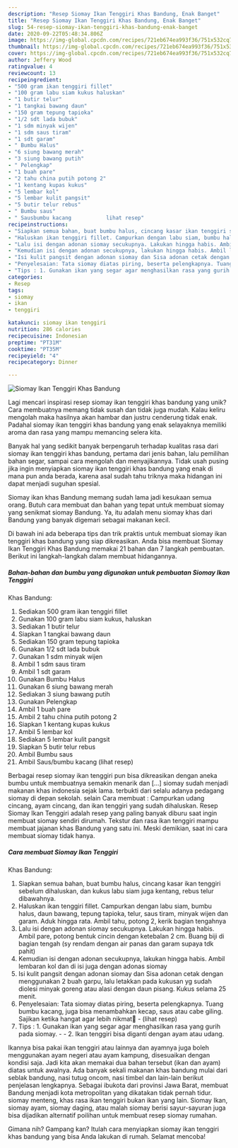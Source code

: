 ```yaml
---
description: "Resep Siomay Ikan Tenggiri Khas Bandung, Enak Banget"
title: "Resep Siomay Ikan Tenggiri Khas Bandung, Enak Banget"
slug: 54-resep-siomay-ikan-tenggiri-khas-bandung-enak-banget
date: 2020-09-22T05:48:34.806Z
image: https://img-global.cpcdn.com/recipes/721eb674ea993f36/751x532cq70/siomay-ikan-tenggiri-khas-bandung-foto-resep-utama.jpg
thumbnail: https://img-global.cpcdn.com/recipes/721eb674ea993f36/751x532cq70/siomay-ikan-tenggiri-khas-bandung-foto-resep-utama.jpg
cover: https://img-global.cpcdn.com/recipes/721eb674ea993f36/751x532cq70/siomay-ikan-tenggiri-khas-bandung-foto-resep-utama.jpg
author: Jeffery Wood
ratingvalue: 4
reviewcount: 13
recipeingredient:
- "500 gram ikan tenggiri fillet"
- "100 gram labu siam kukus haluskan"
- "1 butir telur"
- "1 tangkai bawang daun"
- "150 gram tepung tapioka"
- "1/2 sdt lada bubuk"
- "1 sdm minyak wijen"
- "1 sdm saus tiram"
- "1 sdt garam"
- " Bumbu Halus"
- "6 siung bawang merah"
- "3 siung bawang putih"
- " Pelengkap"
- "1 buah pare"
- "2 tahu china putih potong 2"
- "1 kentang kupas kukus"
- "5 lembar kol"
- "5 lembar kulit pangsit"
- "5 butir telur rebus"
- " Bumbu saus"
- " Sausbumbu kacang           lihat resep"
recipeinstructions:
- "Siapkan semua bahan, buat bumbu halus, cincang kasar ikan tenggiri sebelum dihaluskan, dan kukus labu siam juga kentang, rebus telur dibawahnya."
- "Haluskan ikan tenggiri fillet. Campurkan dengan labu siam, bumbu halus, daun bawang, tepung tapioka, telur, saus tiram, minyak wijen dan garam. Aduk hingga rata. Ambil tahu, potong 2, kerik bagian tengahnya"
- "Lalu isi dengan adonan siomay secukupnya. Lakukan hingga habis. Ambil pare, potong bentuk cincin dengan ketebalan 2 cm. Buang biji di bagian tengah (sy rendam dengan air panas dan garam supaya tdk pahit)"
- "Kemudian isi dengan adonan secukupnya, lakukan hingga habis. Ambil lembaran kol dan di isi juga dengan adonas siomay"
- "Isi kulit pangsit dengan adonan siomay dan Sisa adonan cetak dengan menggunakan 2 buah garpu, lalu letakkan pada kukusan yg sudah diolesi minyak goreng atau alasi dengan daun pisang. Kukus selama 25 menit."
- "Penyelesaian: Tata siomay diatas piring, beserta pelengkapnya. Tuang bumbu kacang, juga bisa menambahkan kecap, saus atau cabe giling. Sajikan ketika hangat agar lebih nikmat🙏             (lihat resep)"
- "Tips : 1. Gunakan ikan yang segar agar menghasilkan rasa yang gurih pada siomay.  2. Ikan tenggiri bisa diganti dengan ayam atau udang."
categories:
- Resep
tags:
- siomay
- ikan
- tenggiri

katakunci: siomay ikan tenggiri 
nutrition: 286 calories
recipecuisine: Indonesian
preptime: "PT31M"
cooktime: "PT35M"
recipeyield: "4"
recipecategory: Dinner

---
```



![Siomay Ikan Tenggiri
Khas Bandung](https://img-global.cpcdn.com/recipes/721eb674ea993f36/751x532cq70/siomay-ikan-tenggiri-khas-bandung-foto-resep-utama.jpg)

Lagi mencari inspirasi resep siomay ikan tenggiri
khas bandung yang unik? Cara membuatnya memang tidak susah dan tidak juga mudah. Kalau keliru mengolah maka hasilnya akan hambar dan justru cenderung tidak enak. Padahal siomay ikan tenggiri
khas bandung yang enak selayaknya memiliki aroma dan rasa yang mampu memancing selera kita.

Banyak hal yang sedikit banyak berpengaruh terhadap kualitas rasa dari siomay ikan tenggiri
khas bandung, pertama dari jenis bahan, lalu pemilihan bahan segar, sampai cara mengolah dan menyajikannya. Tidak usah pusing jika ingin menyiapkan siomay ikan tenggiri
khas bandung yang enak di mana pun anda berada, karena asal sudah tahu triknya maka hidangan ini dapat menjadi suguhan spesial.

Siomay ikan khas Bandung memang sudah lama jadi kesukaan semua orang. Butuh cara membuat dan bahan yang tepat untuk membuat siomay yang senikmat siomay Bandung. Ya, itu adalah menu siomay khas dari Bandung yang banyak digemari sebagai makanan kecil.


Di bawah ini ada beberapa tips dan trik praktis untuk membuat siomay ikan tenggiri
khas bandung yang siap dikreasikan. Anda bisa membuat Siomay Ikan Tenggiri
Khas Bandung memakai 21 bahan dan 7 langkah pembuatan. Berikut ini langkah-langkah dalam membuat hidangannya.

<!--inarticleads1-->

##### Bahan-bahan dan bumbu yang digunakan untuk pembuatan Siomay Ikan Tenggiri
Khas Bandung:

1. Sediakan 500 gram ikan tenggiri fillet
1. Gunakan 100 gram labu siam kukus, haluskan
1. Sediakan 1 butir telur
1. Siapkan 1 tangkai bawang daun
1. Sediakan 150 gram tepung tapioka
1. Gunakan 1/2 sdt lada bubuk
1. Gunakan 1 sdm minyak wijen
1. Ambil 1 sdm saus tiram
1. Ambil 1 sdt garam
1. Gunakan  Bumbu Halus
1. Gunakan 6 siung bawang merah
1. Sediakan 3 siung bawang putih
1. Gunakan  Pelengkap
1. Ambil 1 buah pare
1. Ambil 2 tahu china putih potong 2
1. Siapkan 1 kentang kupas kukus
1. Ambil 5 lembar kol
1. Sediakan 5 lembar kulit pangsit
1. Siapkan 5 butir telur rebus
1. Ambil  Bumbu saus
1. Ambil  Saus/bumbu kacang           (lihat resep)


Berbagai resep siomay ikan tenggiri pun bisa dikreasikan dengan aneka bumbu untuk membuatnya semakin menarik dan […] siomay sudah menjadi makanan khas indonesia sejak lama. terbukti dari selalu adanya pedagang siomay di depan sekolah. selain Cara membuat : Campurkan udang cincang, ayam cincang, dan ikan tenggiri yang sudah dihaluskan. Resep Siomay Ikan Tenggiri adalah resep yang paling banyak diburu saat ingin membuat siomay sendiri dirumah. Tekstur dan rasa ikan tenggiri mampu membuat jajanan khas Bandung yang satu ini. Meski demikian, saat ini cara membuat siomay tidak hanya. 

<!--inarticleads2-->

##### Cara membuat Siomay Ikan Tenggiri
Khas Bandung:

1. Siapkan semua bahan, buat bumbu halus, cincang kasar ikan tenggiri sebelum dihaluskan, dan kukus labu siam juga kentang, rebus telur dibawahnya.
1. Haluskan ikan tenggiri fillet. Campurkan dengan labu siam, bumbu halus, daun bawang, tepung tapioka, telur, saus tiram, minyak wijen dan garam. Aduk hingga rata. Ambil tahu, potong 2, kerik bagian tengahnya
1. Lalu isi dengan adonan siomay secukupnya. Lakukan hingga habis. Ambil pare, potong bentuk cincin dengan ketebalan 2 cm. Buang biji di bagian tengah (sy rendam dengan air panas dan garam supaya tdk pahit)
1. Kemudian isi dengan adonan secukupnya, lakukan hingga habis. Ambil lembaran kol dan di isi juga dengan adonas siomay
1. Isi kulit pangsit dengan adonan siomay dan Sisa adonan cetak dengan menggunakan 2 buah garpu, lalu letakkan pada kukusan yg sudah diolesi minyak goreng atau alasi dengan daun pisang. Kukus selama 25 menit.
1. Penyelesaian: Tata siomay diatas piring, beserta pelengkapnya. Tuang bumbu kacang, juga bisa menambahkan kecap, saus atau cabe giling. Sajikan ketika hangat agar lebih nikmat🙏 -             (lihat resep)
1. Tips : 1. Gunakan ikan yang segar agar menghasilkan rasa yang gurih pada siomay. -  - 2. Ikan tenggiri bisa diganti dengan ayam atau udang.


Ikannya bisa pakai ikan tenggiri atau lainnya dan ayamnya juga boleh menggunakan ayam negeri atau ayam kampung, disesuaikan dengan kondisi saja. Jadi kita akan memakai dua bahan tersebut (ikan dan ayam) diatas untuk awalnya. Ada banyak sekali makanan khas bandung mulai dari seblak bandung, nasi tutug oncom, nasi timbel dan lain-lain berikut penjelasan lengkapnya. Sebagai ibukota dari provinsi Jawa Barat, membuat Bandung menjadi kota metropolitan yang dikatakan tidak pernah tidur. siomay menteng, khas rasa ikan tenggiri bukan ikan yang lain. Siomay Ikan, siomay ayam, siomay daging, atau malah siomay berisi sayur-sayuran juga bisa dijadikan alternatif poilihan untuk membuat resep siomay rumahan. 

Gimana nih? Gampang kan? Itulah cara menyiapkan siomay ikan tenggiri
khas bandung yang bisa Anda lakukan di rumah. Selamat mencoba!
